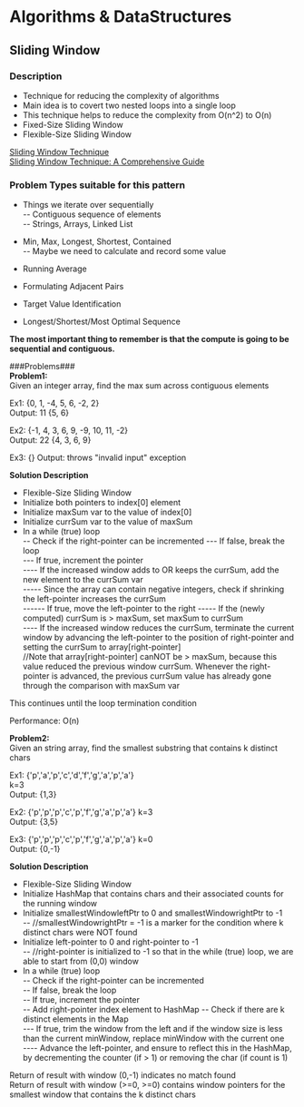 # Algorithms & DataStructures
## Sliding Window
### Description
- Technique for reducing the complexity of algorithms  
- Main idea is to covert two nested loops into a single loop  
- This technique helps to reduce the complexity from O(n^2) to O(n)  
- Fixed-Size Sliding Window  
- Flexible-Size Sliding Window  

[Sliding Window Technique](https://www.youtube.com/watch?v=MK-NZ4hN7rs&t=760s)  
[Sliding Window Technique: A Comprehensive Guide](https://leetcode.com/discuss/interview-question/3722472/mastering-sliding-window-technique-a-comprehensive-guide)  

### Problem Types suitable for this pattern  
- Things we iterate over sequentially  
-- Contiguous sequence of elements  
-- Strings, Arrays, Linked List  

- Min, Max, Longest, Shortest, Contained  
-- Maybe we need to calculate and record some value  

- Running Average  
- Formulating Adjacent Pairs  
- Target Value Identification  
- Longest/Shortest/Most Optimal Sequence  

**The most important thing to remember is that the compute is going to be sequential and contiguous.**  

###Problems###   
**Problem1:**  
Given an integer array, find the max sum across contiguous elements  

Ex1: {0, 1, -4, 5, 6, -2, 2}  
Output: 11 {5, 6}  

Ex2: {-1, 4, 3, 6, 9, -9, 10, 11, -2}  
Output: 22 {4, 3, 6, 9}  

Ex3: {}
Output: throws "invalid input" exception  

**Solution Description**  
- Flexible-Size Sliding Window  
- Initialize both pointers to index[0] element  
- Initialize maxSum var to the value of index[0]  
- Initialize currSum var to the value of maxSum  
- In a while (true) loop  
-- Check if the right-pointer can be incremented 
--- If false, break the loop  
--- If true, increment the pointer    
---- If the increased window adds to OR keeps the currSum, add the new element to the currSum var  
----- Since the array can contain negative integers, check if shrinking the left-pointer increases the currSum  
------ If true, move the left-pointer to the right
----- If the (newly computed) currSum is > maxSum, set maxSum to currSum  
---- If the increased window reduces the currSum, terminate the current window by advancing the left-pointer to the position of right-pointer and setting the currSum to array[right-pointer]  
//Note that array[right-pointer] canNOT be > maxSum, because this value reduced the previous window currSum. Whenever the right-pointer is advanced, the previous currSum value has already gone through the comparison with maxSum var  

This continues until the loop termination condition  

Performance: O(n)  

**Problem2:**  
Given an string array, find the smallest substring that contains k distinct chars  

Ex1: {'p','a','p','c','d','f','g','a','p','a'}  
k=3  
Output: {1,3}  

Ex2: {'p','p','p','c','p','f','g','a','p','a'} 
k=3  
Output: {3,5}  

Ex3: {'p','p','p','c','p','f','g','a','p','a'} 
k=0  
Output: {0,-1}    

**Solution Description**  
- Flexible-Size Sliding Window  
- Initialize HashMap that contains chars and their associated counts for the running window    
- Initialize smallestWindowleftPtr to 0 and smallestWindowrightPtr to -1  
-- //smallestWindowrightPtr = -1 is a marker for the condition where k distinct chars were NOT found  
- Initialize left-pointer to 0 and right-pointer to -1  
-- //right-pointer is initialized to -1 so that in the while (true) loop, we are able to start from (0,0) window  
- In a while (true) loop  
-- Check if the right-pointer can be incremented  
-- If false, break the loop  
-- If true, increment the pointer  
-- Add right-pointer index element to HashMap 
-- Check if there are k distinct elements in the Map  
--- If true, trim the window from the left and if the window size is less than the current minWindow, replace minWindow with the current one    
---- Advance the left-pointer, and ensure to reflect this in the HashMap, by decrementing the counter (if > 1) or removing the char (if count is 1)  

Return of result with window (0,-1) indicates no match found  
Return of result with window (>=0, >=0) contains window pointers for the smallest window that contains the k distinct chars  

 
        


